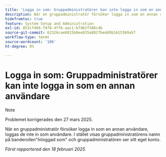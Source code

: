 ```yaml
---
title: 'Logga in som: Gruppadministratörer kan inte logga in som en annan användare'
description: När en gruppadministratör försöker logga in som en annan användare, loggas de inte in som användare. I stället visas gruppadministratörens namn när du loggar in som banderoll, och gruppadministratören ser sitt eget konto.
hidefromtoc: true
feature: System Setup and Administration
exl-id: 853cf466-f4f8-4f76-aac1-b7d62f286c4b
source-git-commit: 62326cae8815b0ee835a882fbedd9b1615369a5f
workflow-type: tm+mt
source-wordcount: '106'
ht-degree: 0%

---
```


# Logga in som: Gruppadministratörer kan inte logga in som en annan användare

>[!NOTE]
>
>Problemet korrigerades den 27 mars 2025.

När en gruppadministratör försöker logga in som en annan användare, loggas de inte in som användare. I stället visas gruppadministratörens namn på banderollen&quot;Inloggad som&quot; och gruppadministratören ser sitt eget konto.

_Först rapporterad den 18 februari 2025._

